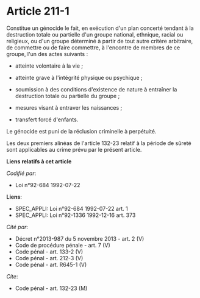 # Article 211-1

Constitue un génocide le fait, en exécution d'un plan concerté tendant à la destruction totale ou partielle d'un groupe
national, ethnique, racial ou religieux, ou d'un groupe déterminé à partir de tout autre critère arbitraire, de commettre ou
de faire commettre, à l'encontre de membres de ce groupe, l'un des actes suivants :

- atteinte volontaire à la vie ;

- atteinte grave à l'intégrité physique ou psychique ;

- soumission à des conditions d'existence de nature à entraîner la destruction totale ou partielle du groupe ;

- mesures visant à entraver les naissances ;

- transfert forcé d'enfants.

Le génocide est puni de la réclusion criminelle à perpétuité.

Les deux premiers alinéas de l'article 132-23 relatif à la période de sûreté sont applicables au crime prévu par le présent
article.

**Liens relatifs à cet article**

_Codifié par_:

  - Loi n°92-684 1992-07-22

**Liens**:

  - SPEC_APPLI: Loi n°92-684 1992-07-22 art. 1
  - SPEC_APPLI: Loi n°92-1336 1992-12-16 art. 373

_Cité par_:

  - Décret n°2013-987 du 5 novembre 2013 - art. 2 (V)
  - Code de procédure pénale - art. 7 (V)
  - Code pénal - art. 133-2 (V)
  - Code pénal - art. 212-3 (V)
  - Code pénal - art. R645-1 (V)

_Cite_:

  - Code pénal - art. 132-23 (M)
